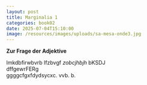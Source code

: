 ```yaml
---
layout: post
title: Marginalia 1
categories: book02
date: 2025-07-04T15:10:00
image: /resources/images/uploads/sa-mesa-onde3.jpg
---
```

**Zur Frage der Adjektive**

lmkdbfirwbvrb lfzbvgf *zobcjhbjh* bKSDJ\
dffgewrFERg\
ggggcfgxfdydsycxc. vvb. b.
